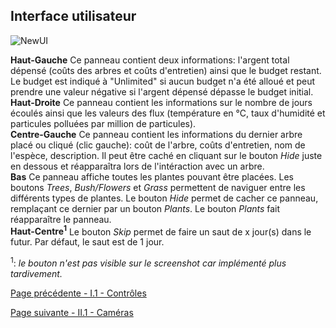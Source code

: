 ## Interface utilisateur

![NewUI](https://github.com/VCityTeam/DatAgora/blob/master/Pictures/Img_LabXP_20/NewUI.png)

__Haut-Gauche__ Ce panneau contient deux informations: l'argent total dépensé (coûts des arbres et coûts d'entretien) ainsi que le budget restant. Le budget est indiqué à "Unlimited" si aucun budget n'a été alloué et peut prendre une valeur négative si l'argent dépensé dépasse le budget initial. <br>
__Haut-Droite__ Ce panneau contient les informations sur le nombre de jours écoulés ainsi que les valeurs des flux (température en °C, taux d'humidité et particules polluées par million de particules).<br>
__Centre-Gauche__ Ce panneau contient les informations du dernier arbre placé ou cliqué (clic gauche): coût de l'arbre, coûts d'entretien, nom de l'espèce, description. Il peut être caché en cliquant sur le bouton _Hide_ juste en dessous et réapparaîtra lors de l'intéraction avec un arbre.<br>
__Bas__ Ce panneau affiche toutes les plantes pouvant être placées. Les boutons _Trees_, _Bush/Flowers_ et _Grass_ permettent de naviguer entre les différents types de plantes. Le bouton _Hide_ permet de cacher ce panneau, remplaçant ce dernier par un bouton _Plants_. Le bouton _Plants_ fait réapparaître le panneau.<br>
__Haut-Centre<sup>1</sup>__ Le bouton _Skip_ permet de faire un saut de x jour(s) dans le futur. Par défaut, le saut est de 1 jour.

<sup>1</sup>: _le bouton n'est pas visible sur le screenshot car implémenté plus tardivement._

[Page précédente - I.1 - Contrôles](LabXP_20_Controles)

[Page suivante - II.1 - Caméras](LabXP_20_Cameras)